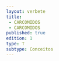 ```yaml
---
layout: verbete
title:
 - CARCOMIDOS
 - CARCOMIDOS
published: true
edition: 1  
type: T
subtype: Conceitos
---
```


